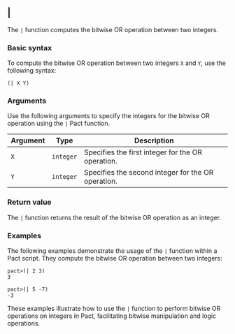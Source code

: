 ## |
The `|` function computes the bitwise OR operation between two integers.

### Basic syntax

To compute the bitwise OR operation between two integers `X` and `Y`, use the following syntax:

`(| X Y)`

### Arguments

Use the following arguments to specify the integers for the bitwise OR operation using the `|` Pact function.

| Argument | Type | Description |
| --- | --- | --- |
| `X` | `integer` | Specifies the first integer for the OR operation. |
| `Y` | `integer` | Specifies the second integer for the OR operation. |

### Return value

The `|` function returns the result of the bitwise OR operation as an integer.

### Examples

The following examples demonstrate the usage of the `|` function within a Pact script. They compute the bitwise OR operation between two integers:

```pact
pact>(| 2 3)
3
```

```pact
pact>(| 5 -7)
-3
```

These examples illustrate how to use the `|` function to perform bitwise OR operations on integers in Pact, facilitating bitwise manipulation and logic operations.
